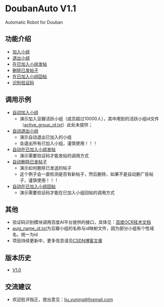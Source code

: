 # DoubanAuto V1.1
Automatic Robot for Douban 

## 功能介绍

- [加入小组](group/join.py)
- [退出小组](group/quit.py)
- [在已加入小组发帖](group/post.py)
- [删除已发帖子](group/remove.py)
- [在已加入小组回帖](group/comment.py)
- [识别验证码](verifycode/wordrecognition.py)

## 调用示例

- [自动加入小组](example/autojoin.py)
    - 演示加入豆瓣活跃小组（成员超过10000人），其中用到的活跃小组id文件（[active_group_id.txt](http://download.csdn.net/download/doleria/10143962)）此处未提供；
- [自动退出小组](example/autoquit.py)
    - 演示自动退出已加入的小组
    - 会退出所有已加入小组，谨慎使用！！！
- [自动在已加入小组发帖](example/autopost.py)
    - 演示需要验证码才能发帖的调用方式
- [自动删除已发帖子](example/autoremove.py)
    - 演示如何删除已发送的帖子
    - 这个例子会一直检测是否有新帖子，然后删除，如果不是自动删广告帖子，谨慎使用！！！
- [自动在已加入小组回帖](example/autocomment.py)
    - 演示需要验证码才能在已加入小组回帖的调用方式
    
## 其他

- 验证码识别模块调用百度AI平台提供的接口，具体见：[百度OCR技术文档](https://cloud.baidu.com/doc/OCR/index.html)   
- [auig_name_id.txt](./data/auig_name_id.txt)为豆瓣小组的名称与id映射文件，因为部分小组有个性域名，统一为id
- 项目持续更新中，更多信息请见[CSDN博客文章](http://blog.csdn.net/doleria/article/details/78707982)

## 版本历史
- [V1.0](version/V1.0.md)

## 交流建议
- 欢迎批评指正，提出意见：liu_yuning@foxmail.com 
